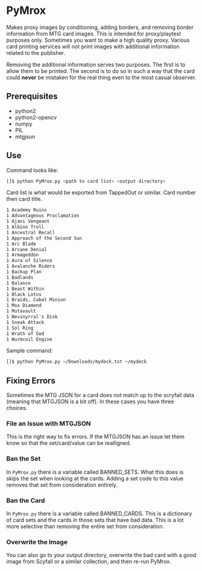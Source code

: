 # PyMrox

Makes proxy images by conditioning, adding borders, and removing border information from MTG card images. This is intended for proxy/playtest purposes only. Sometimes you want to make a high quality proxy. Various card printing services will not print images with additional information related to the publisher. 

Removing the additional information serves two purposes. The first is to allow them to be printed. The second is to do so in such a way that the card could **never** be mistaken for the real thing even to the most casual observer.

## Prerequisites
* python2
* python2-opencv
* numpy
* PIL
* mtgjson

## Use

Command looks like:
```bash
[]$ python PyMrox.py <path to card list> <output directory>
```

Card list is what would be exported from TappedOut or similar. Card number then card title.
```txt
1 Academy Ruins
1 Advantageous Proclamation
1 Ajani Vengeant
1 Albino Troll
1 Ancestral Recall
1 Approach of the Second Sun
1 Arc Blade
1 Arcane Denial
1 Armageddon
1 Aura of Silence
1 Avalanche Riders
1 Backup Plan
1 Badlands
1 Balance
1 Beast Within
1 Black Lotus
1 Braids, Cabal Minion
1 Mox Diamond
1 Mutavault
1 Nevinyrral's Disk
1 Sneak Attack
1 Sol Ring
1 Wrath of God
1 Wurmcoil Engine
```

Sample command:
```bash
[]$ python PyMrox.py ~/Downloads/mydeck.txt ~/mydeck
```

## Fixing Errors
Sometimes the MTG JSON for a card does not match up to the scryfall data (meaning that MTGJSON is a bit off). In these cases you have three choices.

### File an Issue with MTGJSON
This is the right way to fix errors. If the MTGJSON has an issue let them know so that the set/card/value can be realligned.

### Ban the Set
In `PyMrox.py` there is a variable called BANNED_SETS. What this does is skips the set when looking at the cards. Adding a set code to this value removes that set from consideration entirely.

### Ban the Card
In `PyMrox.py` there is a variable called BANNED_CARDS. This is a dictionary of card sets and the cards in those sets that have bad data. This is a lot more selective than removing the entire set from consideration.

### Overwrite the Image
You can also go to your output directory, overwrite the bad card with a good image from Scyfall or a similar collection, and then re-run PyMrox.